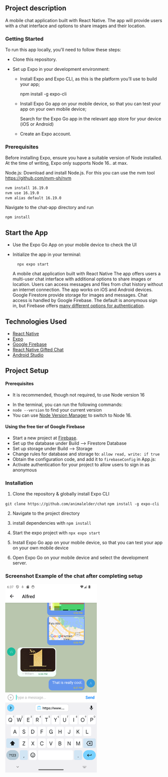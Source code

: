 ## Project description

A mobile chat application built with React Native. The app will provide users with a chat interface and options to share images and their location.

### Getting Started

To run this app locally, you'll need to follow these steps:

- Clone this repository.
- Set up Expo in your development environment:

  - Install Expo and Expo CLI, as this is the platform you’ll use to build your app;

    npm install -g expo-cli

  - Install Expo Go app on your mobile device, so that you can test your app on your own mobile device;

    Search for the Expo Go app in the relevant app store for your device (iOS or Android)

  - Create an Expo account.

### Prerequisites

Before installing Expo, ensure you have a suitable version of Node installed. At the time of writing, Expo only supports Node 16.. at max.

Node.js: Download and install Node.js. For this you can use the nvm tool https://github.com/nvm-sh/nvm

    nvm install 16.19.0
    nvm use 16.19.0
    nvm alias default 16.19.0

Navigate to the chat-app directory and run

    npm install

## Start the App

- Use the Expo Go App on your mobile device to check the UI

- Initialize the app in your terminal:

        npx expo start

  A mobile chat application built with React Native The app offers users a multi-user chat interface with additional options to share images or location. Users can access messages and files from chat history without an internet connection. The app works on iOS and Android devices. Google Firestore provide storage for images and messages. Chat access is handled by Google Firebase. The default is anonymous sign in, but Firebase offers [many different options for authentication](https://firebase.google.com/docs/auth).

## Technologies Used

- [React Native](https://reactnative.dev/)
- [Expo](https://expo.dev)
- [Google Firebase](https://firebase.google.com)
- [React Native Gifted Chat](https://github.com/FaridSafi/react-native-gifted-chat)
- [Android Studio](https://developer.android.com/studio/)

## Project Setup

#### Prerequisites

- It is recommended, though not required, to use Node version 16

* In the terminal, you can run the following commands:
* `node --version` to find your current version
* You can use [Node Version Manager](https://github.com/nvm-sh/nvm) to switch to Node 16.

#### Using the free tier of Google Firebase

- Start a new project at [Firebase](https://firebase.google.com).
- Set up the database under Build --> Firestore Database
- Set up storage under Build --> Storage
- Change rules for database and storage to: `allow read, write: if true`
- Obtain the configuration code, and add it to `firebaseConfig` in App.js:
- Activate authentication for your project to allow users to sign in as anonymous

### Installation

1. Clone the repository & globally install Expo CLI

`git clone https://github.com/animalelder/chat`
`npm install -g expo-cli`

2. Navigate to the project directory
3. install dependencies with `npm install`

4. Start the expo project with `npx expo start`
5. Install Expo Go app on your mobile device, so that you can test your app on your own mobile device
6. Open Expo Go on your mobile device and select the development server.

### Screenshot Example of the chat after completing setup

<img src="assets/screenshot_android.png" height="600" width="auto" alt="Screenshot from the app" />
